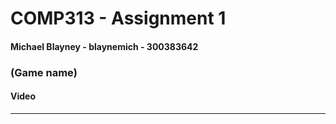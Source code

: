# COMP313 - Assignment 1
#### Michael Blayney - blaynemich - 300383642
### (Game name)
#### Video


***
